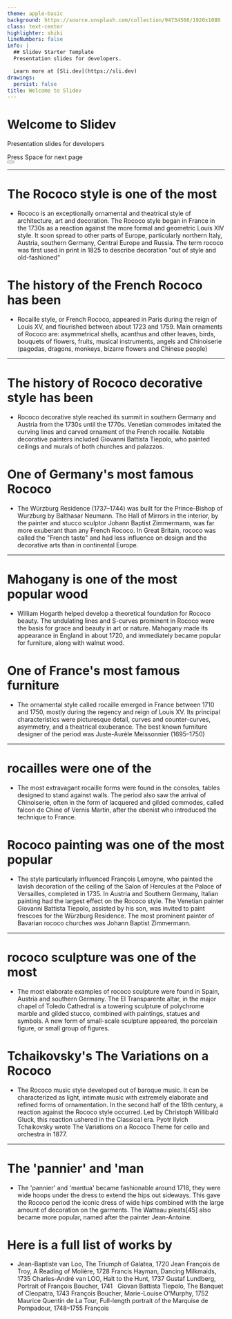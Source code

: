 ```yaml
---
theme: apple-basic
background: https://source.unsplash.com/collection/94734566/1920x1080
class: text-center
highlighter: shiki
lineNumbers: false
info: |
  ## Slidev Starter Template
  Presentation slides for developers.

  Learn more at [Sli.dev](https://sli.dev)
drawings:
  persist: false
title: Welcome to Slidev
---
```


# Welcome to Slidev

Presentation slides for developers

<div class="pt-12">
  <span @click="$slidev.nav.next" class="px-2 py-1 rounded cursor-pointer" hover="bg-white bg-opacity-10">
    Press Space for next page <carbon:arrow-right class="inline"/>
  </span>
</div>

<div class="abs-br m-6 flex gap-2">
  <button @click="$slidev.nav.openInEditor()" title="Open in Editor" class="text-xl icon-btn opacity-50 !border-none !hover:text-white">
    <carbon:edit />
  </button>
  <a href="https://github.com/slidevjs/slidev" target="_blank" alt="GitHub"
    class="text-xl icon-btn opacity-50 !border-none !hover:text-white">
    <carbon-logo-github />
  </a>
</div>

<!--
The last comment block of each slide will be treated as slide notes. It will be visible and editable in Presenter Mode along with the slide. [Read more in the docs](https://sli.dev/guide/syntax.html#notes)
-->

---

# The Rococo style is one of the most

- Rococo is an exceptionally ornamental and theatrical style of architecture, art and decoration. The Rococo style began in France in the 1730s as a reaction against the more formal and geometric Louis XIV style. It soon spread to other parts of Europe, particularly northern Italy, Austria, southern Germany, Central Europe and Russia. The term rococo was first used in print in 1825 to describe decoration "out of style and old-fashioned"

# The history of the French Rococo has been

- Rocaille style, or French Rococo, appeared in Paris during the reign of Louis XV, and flourished between about 1723 and 1759. Main ornaments of Rococo are: asymmetrical shells, acanthus and other leaves, birds, bouquets of flowers, fruits, musical instruments, angels and Chinoiserie (pagodas, dragons, monkeys, bizarre flowers and Chinese people)

---

# The history of Rococo decorative style has been

- Rococo decorative style reached its summit in southern Germany and Austria from the 1730s until the 1770s. Venetian commodes imitated the curving lines and carved ornament of the French rocaille. Notable decorative painters included Giovanni Battista Tiepolo, who painted ceilings and murals of both churches and palazzos.

# One of Germany's most famous Rococo

- The Würzburg Residence (1737–1744) was built for the Prince-Bishop of Wurzburg by Balthasar Neumann. The Hall of Mirrors in the interior, by the painter and stucco sculptor Johann Baptist Zimmermann, was far more exuberant than any French Rococo. In Great Britain, rococo was called the "French taste" and had less influence on design and the decorative arts than in continental Europe.

---

# Mahogany is one of the most popular wood

- William Hogarth helped develop a theoretical foundation for Rococo beauty. The undulating lines and S-curves prominent in Rococo were the basis for grace and beauty in art or nature. Mahogany made its appearance in England in about 1720, and immediately became popular for furniture, along with walnut wood.

# One of France's most famous furniture

- The ornamental style called rocaille emerged in France between 1710 and 1750, mostly during the regency and reign of Louis XV. Its principal characteristics were picturesque detail, curves and counter-curves, asymmetry, and a theatrical exuberance. The best known furniture designer of the period was Juste-Aurèle Meissonnier (1695–1750)

---

# rocailles were one of the

- The most extravagant rocaille forms were found in the consoles, tables designed to stand against walls. The period also saw the arrival of Chinoiserie, often in the form of lacquered and gilded commodes, called falcon de Chine of Vernis Martin, after the ebenist who introduced the technique to France.

# Rococo painting was one of the most popular

- The style particularly influenced François Lemoyne, who painted the lavish decoration of the ceiling of the Salon of Hercules at the Palace of Versailles, completed in 1735. In Austria and Southern Germany, Italian painting had the largest effect on the Rococo style. The Venetian painter Giovanni Battista Tiepolo, assisted by his son, was invited to paint frescoes for the Würzburg Residence. The most prominent painter of Bavarian rococo churches was Johann Baptist Zimmermann.

---

# rococo sculpture was one of the most

- The most elaborate examples of rococo sculpture were found in Spain, Austria and southern Germany. The El Transparente altar, in the major chapel of Toledo Cathedral is a towering sculpture of polychrome marble and gilded stucco, combined with paintings, statues and symbols. A new form of small-scale sculpture appeared, the porcelain figure, or small group of figures.

# Tchaikovsky's The Variations on a Rococo

- The Rococo music style developed out of baroque music. It can be characterized as light, intimate music with extremely elaborate and refined forms of ornamentation. In the second half of the 18th century, a reaction against the Rococo style occurred. Led by Christoph Willibald Gluck, this reaction ushered in the Classical era. Pyotr Ilyich Tchaikovsky wrote The Variations on a Rococo Theme for cello and orchestra in 1877.

---

# The 'pannier' and 'man

- The 'pannier' and 'mantua' became fashionable around 1718, they were wide hoops under the dress to extend the hips out sideways. This gave the Rococo period the iconic dress of wide hips combined with the large amount of decoration on the garments. The Watteau pleats[45] also became more popular, named after the painter Jean-Antoine.

# Here is a full list of works by

- Jean-Baptiste van Loo, The Triumph of Galatea, 1720 Jean François de Troy, A Reading of Molière, 1728 Francis Hayman, Dancing Milkmaids, 1735 Charles-André van LOO, Halt to the Hunt, 1737 Gustaf Lundberg, Portrait of François Boucher, 1741   Giovan Battista Tiepolo, The Banquet of Cleopatra, 1743 François Boucher, Marie-Louise O'Murphy, 1752 Maurice Quentin de La Tour, Full-length portrait of the Marquise de Pompadour, 1748–1755 François